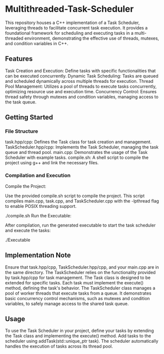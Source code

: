 # Multithreaded-Task-Scheduler
This repository houses a C++ implementation of a Task Scheduler, leveraging threads to facilitate concurrent task execution. It provides a foundational framework for scheduling and executing tasks in a multi-threaded environment, demonstrating the effective use of threads, mutexes, and condition variables in C++.

## Features
Task Creation and Execution: Define tasks with specific functionalities that can be executed concurrently.
Dynamic Task Scheduling: Tasks are queued and scheduled dynamically across multiple threads for execution.
Thread Pool Management: Utilizes a pool of threads to execute tasks concurrently, optimizing resource use and execution time.
Concurrency Control: Ensures thread safety through mutexes and condition variables, managing access to the task queue.

## Getting Started
### File Structure
task.hpp/cpp: Defines the Task class for task creation and management.
TaskScheduler.hpp/cpp: Implements the Task Scheduler, managing the task queue and thread pool.
main.cpp: Demonstrates the usage of the Task Scheduler with example tasks.
compile.sh: A shell script to compile the project using g++ and link the necessary files.

### Compilation and Execution
Compile the Project:

Use the provided compile.sh script to compile the project. This script compiles main.cpp, task.cpp, and TaskScheduler.cpp with the -lpthread flag to enable POSIX threading support.

./compile.sh
Run the Executable:

After compilation, run the generated executable to start the task scheduler and execute the tasks:

./Executable

## Implementation Note
Ensure that task.hpp/cpp, TaskScheduler.hpp/cpp, and your main.cpp are in the same directory. The TaskScheduler relies on the functionality provided by task.hpp/cpp for task management.
The Task class is designed to be extended for specific tasks. Each task must implement the execute() method, defining the task's behavior.
The TaskScheduler class manages a pool of worker threads that execute tasks from a queue. It demonstrates basic concurrency control mechanisms, such as mutexes and condition variables, to safely manage access to the shared task queue.

## Usage
To use the Task Scheduler in your project, define your tasks by extending the Task class and implementing the execute() method. Add tasks to the scheduler using addTask(std::unique_ptr<Task> task). The scheduler automatically handles the execution of tasks across its thread pool.
